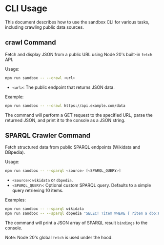 # CLI Usage

This document describes how to use the sandbox CLI for various tasks, including crawling public data sources.

## crawl Command

Fetch and display JSON from a public URL using Node 20's built-in `fetch` API.

Usage:
```bash
npm run sandbox -- --crawl <url>
```

- `<url>`: The public endpoint that returns JSON data.

Example:
```bash
npm run sandbox -- --crawl https://api.example.com/data
```

The command will perform a GET request to the specified URL, parse the returned JSON, and print it to the console as a JSON string.

## SPARQL Crawler Command

Fetch structured data from public SPARQL endpoints (Wikidata and DBpedia).

Usage:
```bash
npm run sandbox -- --sparql <source> [<SPARQL_QUERY>]
```

- `<source>`: `wikidata` or `dbpedia`.
- `<SPARQL_QUERY>`: Optional custom SPARQL query. Defaults to a simple query retrieving 10 items.

Examples:
```bash
npm run sandbox -- --sparql wikidata
npm run sandbox -- --sparql dbpedia "SELECT ?item WHERE { ?item a dbo:Person } LIMIT 5"
```

The command will print a JSON array of SPARQL result `bindings` to the console.

Note: Node 20's global `fetch` is used under the hood.
